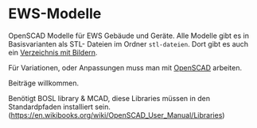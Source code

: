 # EWS-Modelle
OpenSCAD Modelle für EWS Gebäude und Geräte. Alle Modelle gibt es in Basisvarianten als STL- Dateien im Ordner `stl-dateien`. Dort gibt es auch ein [Verzeichnis mit Bildern](stl-dateien/README.md).

Für Variationen, oder Anpassungen muss man mit [OpenSCAD](https://openscad.org) arbeiten.



Beiträge willkommen.

Benötigt BOSL library & MCAD, diese Libraries müssen in den Standardpfaden installiert sein. (https://en.wikibooks.org/wiki/OpenSCAD_User_Manual/Libraries)

